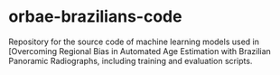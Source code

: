 # orbae-brazilians-code
Repository for the source code of machine learning models used in [Overcoming Regional Bias in Automated Age Estimation with Brazilian Panoramic Radiographs, including training and evaluation scripts.
